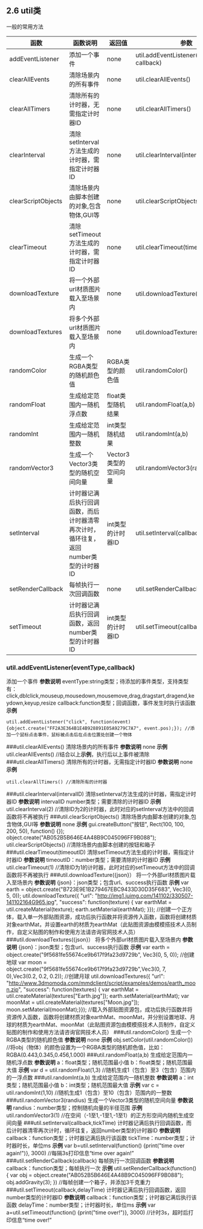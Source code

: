 ## 2.6 	util类
一般的常用方法

|函数|函数说明|返回值|参数
|-------|--------------|-------|----|
|addEventListener|添加一个事件|none|util.addEventListener(eventType, callback)
|clearAllEvents|清除场景内的所有事件|none|util.clearAllEvents()
|clearAllTimers|清除所有的计时器，无需指定计时器ID|none|util.clearAllTimers()
|clearInterval|清除setInterval方法生成的计时器，需指定计时器ID|none|util.clearInterval(intervalID)
|clearScriptObjects|清除场景内由脚本创建的对象,包含物体,GUI等|none|util.clearScriptObjects()
|clearTimeout|清除setTimeout方法生成的计时器，需指定计时器ID|none|util.clearTimeout(timeoutID)
|downloadTexture|将一个外部url材质图片载入至场景内|none|util.downloadTexture({json}）
|downloadTextures|将多个外部url材质图片载入至场景内|none|util.downloadTextures({json}）
|randomColor|生成一个RGBA类型的随机颜色值|RGBA类型的颜色值|util.randomColor()
|randomFloat|生成给定范围内一随机浮点数|float类型随机结果|util.randomFloat(a,b)
|randomInt|生成给定范围内一随机整数|int类型随机结果|util.randomInt(a,b)
|randomVector3|生成一个Vector3类型的随机空间向量|Vector3类型的空间向量|util.randomVector3(randius)
|setInterval|计时器记满后执行回调函数，而后计时器清零再次计时，循环往复，返回number类型的计时器ID|int类型的计时器ID|util.setInterval(callback,tickTime)
|setRenderCallback|每帧执行一次回调函数|none|util.setRenderCallback(callback)
|setTimeout|计时器记满后执行回调函数，返回number类型的计时器ID|int类型的计时器ID|util.setTimeout(callback,delayTime)
### util.addEventListener(eventType,callback)
添加一个事件
**参数说明**
eventType:string类型；待添加的事件类型，支持类型有：click,dblclick,mouseup,mousedown,mousemove,drag,dragstart,dragend,keydown,keyup,resize
callback:function类型；回调函数，事件发生时执行该函数
**示例**


```
util.addEventListener("click", function(event) {object.create("FF2A3E364B1E4B928891E05A9279C7A7", event.pos);}); //添加一个鼠标点击事件，鼠标被点击后在点击位置处创建一个物体
```


###util.clearAllEvents()
清除场景内的所有事件
**参数说明**
none
**示例**
util.clearAllEvents() //结合以上**示例**，执行后以上事件被清除
###util.clearAllTimers()
清除所有的计时器，无需指定计时器ID
**参数说明**
none
**示例**


```
util.clearAllTimers() //清除所有的计时器
```


###util.clearInterval(intervalID)
清除setInterval方法生成的计时器，需指定计时器ID
**参数说明**
intervalID number类型；需要清除的计时器ID
**示例**
util.clearInterval(2) //清除ID为2的计时器，此时对应的setInterval方法中的回调函数将不再被执行
###util.clearScriptObjects()
清除场景内由脚本创建的对象,包含物体,GUI等
**参数说明**
none
**示例**
gui.createButton("按钮", Rect(100, 100, 200, 50), function() {});
object.create("AB052B5B646E4A48B9C045096FF9B088");
util.clearScriptObjects() //清除场景内由脚本创建的按钮和箱子
###util.clearTimeout(timeoutID)
清除setTimeout方法生成的计时器，需指定计时器ID
**参数说明**
timeoutID：number类型；需要清除的计时器ID
**示例**
util.clearTimeout(1) //清除ID为1的计时器，此时对应的setTimeout方法中的回调函数将不再被执行
###util.downloadTexture({json}）
将一个外部url材质图片载入至场景内
**参数说明**
{json}：json类型；包含url、success执行函数
**示例**
var earth = object.create("B723E9E1B279467EBC9433D30D35F683", Vec3(0, 5, 0));
util.downloadTexture({
"url": "http://img1.juimg.com/141102/330507-141102164G965.jpg",
"success": function(texture) {
var earthMat = util.createMaterial(texture);
earth.setMaterial(earthMat); }}); //创建一个正方体，载入单一外部贴图资源，成功后执行函数并将资源传入函数，函数将创建材质对象earthMat，并设置earth的材质为earthMat（此贴图资源由模模搭技术人员制作，自定义贴图的制作和使用方法请咨询官网技术人员）
###util.downloadTextures({json}）
将多个外部url材质图片载入至场景内
**参数说明**
{json}：json类型；包含url、success执行函数
**示例**
var earth = object.create("9f5681fe55674ce9b617f9fa23d9729b", Vec3(0, 5, 0)); //创建地球
var moon = object.create("9f5681fe55674ce9b617f9fa23d9729b",Vec3(0, 7, 0),Vec3(0.2, 0.2, 0.2)); //创建月球
util.downloadTextures({
"url": "http://www.3dmomoda.com/mmdclient/script/examples/demos/earth_moon.zip",
"success": function(textures) {
var earthMat = util.createMaterial(textures["Earth.jpg"]);
earth.setMaterial(earthMat);
var moonMat = util.createMaterial(textures["Moon.jpg"]);
moon.setMaterial(moonMat);}}); //载入外部贴图资源包，成功后执行函数并将资源传入函数，函数将创建材质对象earthMat、moonMat，并分别设置地球、月球的材质为earthMat、moonMat（此贴图资源包由模模搭技术人员制作，自定义贴图的制作和使用方法请咨询官网技术人员）
###util.randomColor()
生成一个RGBA类型的随机颜色值
**参数说明**
none
**示例**
obj.setColor(util.randomColor()) //将obj（物体）的颜色设置为一个RGBA类型的随机颜色值，比如：RGBA(0.443,0.345,0.456,1.000)
###util.randomFloat(a,b)
生成给定范围内一随机浮点数
**参数说明**
a：float类型；随机范围最小值
b：float类型；随机范围最大值
**示例**
var d = util.randomFloat(1,3) //随机生成1（包含）至3（包含）范围内的一浮点数
###util.randomInt(a,b)
生成给定范围内一随机整数
**参数说明**
a：int类型；随机范围最小值
b：int类型；随机范围最大值
**示例**
var c = util.randomInt(1,10) //随机生成1（包含）至10（包含）范围内的一整数
###util.randomVector3(randius)
生成一个Vector3类型的随机空间向量
**参数说明**
randius：number类型；控制随机向量的半径范围
**示例**
util.randomVector3(1) //在空间（-1至1,-1至1,-1至1）的正方形空间内随机生成空间向量
###util.setInterval(callback,tickTime)
计时器记满后执行回调函数，而后计时器清零再次计时，循环往复，返回number类型的计时器ID
**参数说明**
callback：function类型；计时器记满后执行该函数
tickTime：number类型；计时器时长，单位ms
**示例**
var b=util.setInterval(function() {print("time over again!")}, 3000) //每隔3s打印信息“time over again!”
###util.setRenderCallback(callback)
每帧执行一次回调函数
**参数说明**
callback：function类型；每帧执行一次
**示例**
util.setRenderCallback(function(){
var obj = object.create("AB052B5B646E4A48B9C045096FF9B088");
obj.addGravity(3);
}) //每帧创建一个箱子，并添加3千克重力
###util.setTimeout(callback,delayTime)
计时器记满后执行回调函数，返回number类型的计时器ID
**参数说明**
callback：function类型；计时器记满后执行该函数
delayTime：number类型；计时器时长，单位ms
**示例**
var a=util.setTimeout(function() {print("time over!")}, 3000) //计时3s，超时后打印信息“time over!”